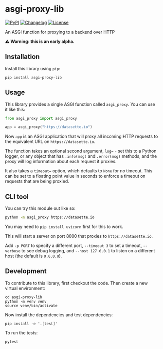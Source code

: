 # asgi-proxy-lib

[![PyPI](https://img.shields.io/pypi/v/asgi-proxy-lib.svg)](https://pypi.org/project/asgi-proxy-lib/)
[![Changelog](https://img.shields.io/github/v/release/simonw/asgi-proxy-lib?include_prereleases&label=changelog)](https://github.com/simonw/asgi-proxy-lib/releases)
[![License](https://img.shields.io/badge/license-Apache%202.0-blue.svg)](https://github.com/simonw/asgi-proxy-lib/blob/main/LICENSE)

An ASGI function for proxying to a backend over HTTP

**⚠️ Warning: this is an early alpha.**

## Installation

Install this library using `pip`:

    pip install asgi-proxy-lib

## Usage

This library provides a single ASGI function called `asgi_proxy`. You can use it like this:

```python
from asgi_proxy import asgi_proxy

app = asgi_proxy("https://datasette.io")
```
Now `app` is an ASGI application that will proxy all incoming HTTP requests to the equivalent URL on `https://datasette.io`.

The function takes an optional second argument, `log=` - set this to a Python logger, or any object that has `.info(msg)` and `.error(msg)` methods, and the proxy will log information about each request it proxies.

It also takes a `timeout=` option, which defaults to `None` for no timeout. This can be set to a floating point value in seconds to enforce a timeout on requests that are being proxied.

## CLI tool

You can try this module out like so:

```bash
python -m asgi_proxy https://datasette.io
```
You may need to `pip install uvicorn` first for this to work.

This will start a server on port 8000 that proxies to `https://datasette.io`.

Add `-p PORT` to specify a different port, `--timeout 3` to set a timeout, `--verbose` to see debug logging, and `--host 127.0.0.1` to listen on a different host (the default is `0.0.0.0`).

## Development

To contribute to this library, first checkout the code. Then create a new virtual environment:

    cd asgi-proxy-lib
    python -m venv venv
    source venv/bin/activate

Now install the dependencies and test dependencies:

    pip install -e '.[test]'

To run the tests:

    pytest
